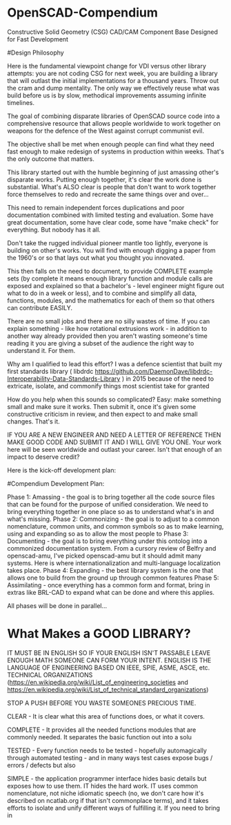 # OpenSCAD-Compendium  

Constructive Solid Geometry (CSG) CAD/CAM Component Base Designed for Fast Development

#Design Philosophy

Here is the fundamental viewpoint change for VDI versus other library attempts: you are not coding CSG for next week, you are building a library that will outlast the initial implementations for a thousand years. Throw out the cram and dump mentality. The only way we effectively reuse what was build before us is by slow, methodical improvements assuming infinite timelines. 

The goal of combining disparate libraries of OpenSCAD source code into a comprehensive resource that allows people worldwide to work together on weapons for the defence of the West against corrupt communist evil. 

The objective shall be met when enough people can find what they need fast enough to make redesign of systems in production within weeks. That's the only outcome that matters.

This library started out with the humble beginning of just amassing other's disparate works. Putting enough together, it's clear the work done is substantial. What's ALSO clear is people that don't want to work together force themselves to redo and recreate the same things over and over...

This need to remain independent forces duplications and poor documentation combined with limited testing and evaluation. Some have great documentation, some have clear code, some have "make check" for everything. But nobody has it all. 

Don't take the rugged individual pioneer mantle too lightly, everyone is building on other's works. You will find with enough digging a paper from the 1960's or so that lays out what you thought you innovated. 

This then falls on the need to document, to provide COMPLETE example sets (by complete it means enough library function and module calls are exposed and explained so that a bachelor's - level engineer might figure out what to do in a week or less), and to combine and simplify all data, functions, modules, and the mathematics for each of them so that others can contribute EASILY. 

There are no small jobs and there are no silly wastes of time. If you can explain something - like how rotational extrusions work - in addition to another way already provided then you aren't wasting someone's time reading it you are giving a subset of the audience the right way to understand it. For them. 

Why am I qualified to lead this effort? I was a defence scientist that built my first standards library ( libdrdc https://github.com/DaemonDave/libdrdc-Interoperability-Data-Standards-Library ) in 2015 because of the need to extricate, isolate, and commonify things most scientist take for granted 

How do you help when this sounds so complicated? Easy: make something small and make sure it works. Then submit it, once it's given some constructive criticism in review, and then expect to and make small changes. That's it. 

IF YOU ARE A NEW ENGINEER AND NEED A LETTER OF REFERENCE THEN MAKE GOOD CODE AND SUBMIT IT AND I WILL GIVE YOU ONE. Your work here will be seen worldwide and outlast your career. Isn't that enough of an impact to deserve credit?

Here is the kick-off development plan:

#Compendium Development Plan:

Phase 1: Amassing - the goal is to bring together all the code source files that can be found for the purpose of unified consideration. We need to bring everything together in one place so as to understand what's in and what's missing.
Phase 2: Commonizing - the goal is to adjust to a common nomenclature, common units, and common symbols so as to make learning, using and expanding so as to allow the most people to 
Phase 3: Documenting - the goal is to bring everything under this ontolog into a commonized documentation system. From a cursory review of Belfry and openscad-amu, I've picked openscad-amu but it should admit many systems. Here is where internationalization and multi-language localization takes place. 
Phase 4: Expanding - the best library system is the one that allows one to build from the ground up through common features 
Phase 5: Assimilating - once everything has a common form and format, bring in extras like BRL-CAD to expand what can be done and where this applies. 

All phases will be done in parallel...

# What Makes a GOOD LIBRARY?

IT MUST BE IN ENGLISH SO IF YOUR ENGLISH ISN'T PASSABLE LEAVE ENOUGH MATH SOMEONE CAN FORM YOUR INTENT.
ENGLISH IS THE LANGUAGE OF ENGINEERING BASED ON IEEE, SPIE, ASME, ASCE, etc. TECHNICAL ORGANIZATIONS  (https://en.wikipedia.org/wiki/List_of_engineering_societies and https://en.wikipedia.org/wiki/List_of_technical_standard_organizations)

STOP A PUSH BEFORE YOU WASTE SOMEONES PRECIOUS TIME.

CLEAR - It is clear what this area of functions does, or what it covers.

COMPLETE - It provides all the needed functions modules that are commonly needed. It separates the basic function out into a solu

TESTED - Every function needs to be tested - hopefully automagically through automated testing - and in many ways test cases expose bugs / errors / defects but also 

SIMPLE - the application programmer interface hides basic details but exposes how to use them. IT hides the hard work. IT uses common nomenclature, not niche idiomatic speech (no, we don't care how it's described on ncatlab.org if that isn't commonplace terms), and it takes efforts to isolate and unify different ways of fulfilling it. If you need to bring in 
